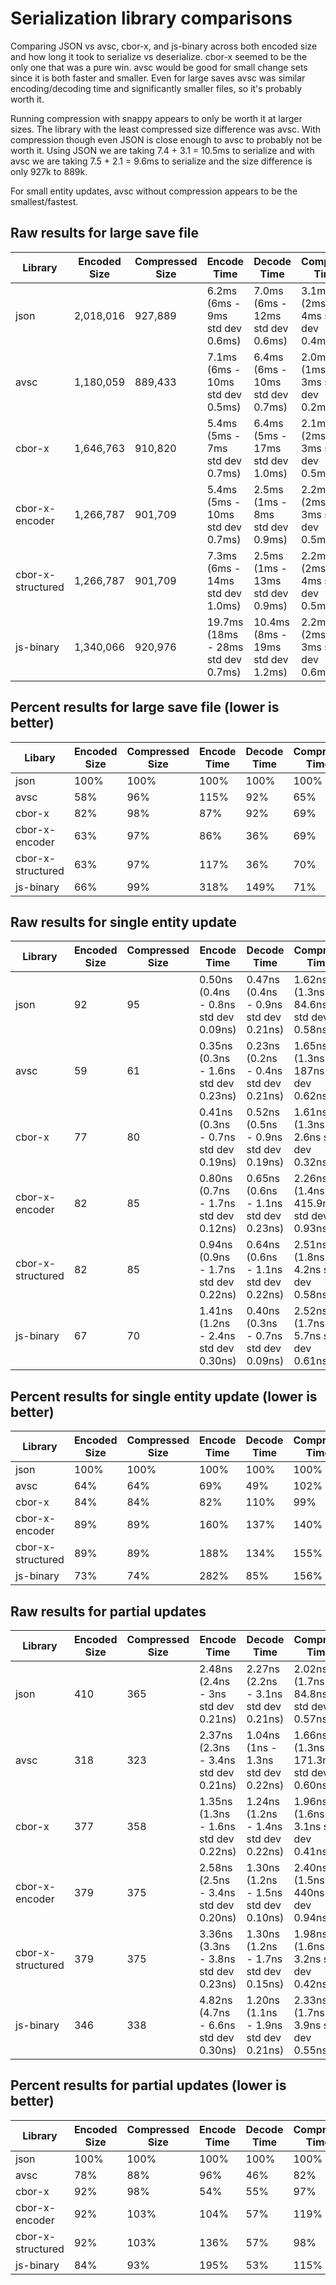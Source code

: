 # Serialization library comparisons
Comparing JSON vs avsc, cbor-x, and js-binary across both encoded size and how long it took to serialize vs deserialize.  cbor-x seemed to be the only one that was a pure win.  avsc would be good for small change sets since it is both faster and smaller.  Even for large saves avsc was similar encoding/decoding time and significantly smaller files, so it's probably worth it.

Running compression with snappy appears to only be worth it at larger sizes.  The library with the least compressed size difference was avsc.  With compression though even JSON is close enough to avsc to probably not be worth it.  Using JSON we are taking 7.4 + 3.1 = 10.5ms to serialize and with avsc we are taking 7.5 + 2.1 = 9.6ms to serialize and the size difference is only 927k to 889k.  

For small entity updates, avsc without compression appears to be the smallest/fastest.

## Raw results for large save file

| Library  | Encoded Size | Compressed Size | Encode Time | Decode Time | Compress Time |
| ------------- | ------------- | ------------- | ------------- | ------------- | ------------- |
| json | 2,018,016 | 927,889 | 6.2ms (6ms - 9ms std dev 0.6ms) | 7.0ms (6ms - 12ms std dev 0.6ms) | 3.1ms (2ms - 4ms std dev 0.4ms)
| avsc | 1,180,059 | 889,433 | 7.1ms (6ms - 10ms std dev 0.5ms) | 6.4ms (6ms - 10ms std dev 0.7ms) | 2.0ms (1ms - 3ms std dev 0.2ms)
| cbor-x | 1,646,763 | 910,820 | 5.4ms (5ms - 7ms std dev 0.7ms) | 6.4ms (5ms - 17ms std dev 1.0ms) | 2.1ms (2ms - 3ms std dev 0.5ms)
| cbor-x-encoder | 1,266,787 | 901,709 | 5.4ms (5ms - 10ms std dev 0.7ms) | 2.5ms (1ms - 8ms std dev 0.9ms) | 2.2ms (2ms - 3ms std dev 0.5ms)
| cbor-x-structured | 1,266,787 | 901,709 | 7.3ms (6ms - 14ms std dev 1.0ms) | 2.5ms (1ms - 13ms std dev 0.9ms) | 2.2ms (2ms - 4ms std dev 0.5ms)
| js-binary | 1,340,066 | 920,976 | 19.7ms (18ms - 28ms std dev 0.7ms) | 10.4ms (8ms - 19ms std dev 1.2ms) | 2.2ms (2ms - 3ms std dev 0.6ms)


## Percent results for large save file (lower is better)
| Libary | Encoded Size | Compressed Size | Encode Time | Decode Time | Compress Time |
| ------------- | ------------- | ------------- | ------------- | ------------- | ------------- |
| json | 100% | 100% | 100% | 100% | 100%
| avsc | 58% | 96% | 115% | 92% | 65%
| cbor-x | 82% | 98% | 87% | 92% | 69%
| cbor-x-encoder | 63% | 97% | 86% | 36% | 69%
| cbor-x-structured | 63% | 97% | 117% | 36% | 70%
| js-binary | 66% | 99% | 318% | 149% | 71%


## Raw results for single entity update

| Library  | Encoded Size | Compressed Size | Encode Time | Decode Time | Compress Time |
| ------------- | ------------- | ------------- | ------------- | ------------- | ------------- |
| json | 92 | 95 | 0.50ns (0.4ns - 0.8ns std dev 0.09ns) | 0.47ns (0.4ns - 0.9ns std dev 0.21ns) | 1.62ns (1.3ns - 84.6ns std dev 0.58ns)
| avsc | 59 | 61 | 0.35ns (0.3ns - 1.6ns std dev 0.23ns) | 0.23ns (0.2ns - 0.4ns std dev 0.21ns) | 1.65ns (1.3ns - 187ns std dev 0.62ns)
| cbor-x | 77 | 80 | 0.41ns (0.3ns - 0.7ns std dev 0.19ns) | 0.52ns (0.5ns - 0.9ns std dev 0.19ns) | 1.61ns (1.3ns - 2.6ns std dev 0.32ns)
| cbor-x-encoder | 82 | 85 | 0.80ns (0.7ns - 1.7ns std dev 0.12ns) | 0.65ns (0.6ns - 1.1ns std dev 0.23ns) | 2.26ns (1.4ns - 415.9ns std dev 0.93ns)
| cbor-x-structured | 82 | 85 | 0.94ns (0.9ns - 1.7ns std dev 0.22ns) | 0.64ns (0.6ns - 1.1ns std dev 0.22ns) | 2.51ns (1.8ns - 4.2ns std dev 0.58ns)
| js-binary | 67 | 70 | 1.41ns (1.2ns - 2.4ns std dev 0.30ns) | 0.40ns (0.3ns - 0.7ns std dev 0.09ns) | 2.52ns (1.7ns - 5.7ns std dev 0.61ns)


## Percent results for single entity update (lower is better)
| Library  | Encoded Size | Compressed Size | Encode Time | Decode Time | Compress Time |
| ------------- | ------------- | ------------- | ------------- | ------------- | ------------- |
| json | 100% | 100% | 100% | 100% | 100%
| avsc | 64% | 64% | 69% | 49% | 102%
| cbor-x | 84% | 84% | 82% | 110% | 99%
| cbor-x-encoder | 89% | 89% | 160% | 137% | 140%
| cbor-x-structured | 89% | 89% | 188% | 134% | 155%
| js-binary | 73% | 74% | 282% | 85% | 156%


## Raw results for partial updates
| Library  | Encoded Size | Compressed Size | Encode Time | Decode Time | Compress Time |
| ------------- | ------------- | ------------- | ------------- | ------------- | ------------- |
| json | 410 | 365 | 2.48ns (2.4ns - 3ns std dev 0.21ns) | 2.27ns (2.2ns - 3.1ns std dev 0.21ns) | 2.02ns (1.7ns - 84.8ns std dev 0.57ns)
| avsc | 318 | 323 | 2.37ns (2.3ns - 3.4ns std dev 0.21ns) | 1.04ns (1ns - 1.3ns std dev 0.22ns) | 1.66ns (1.3ns - 171.3ns std dev 0.60ns)
| cbor-x | 377 | 358 | 1.35ns (1.3ns - 1.6ns std dev 0.22ns) | 1.24ns (1.2ns - 1.4ns std dev 0.22ns) | 1.96ns (1.6ns - 3.1ns std dev 0.41ns)
| cbor-x-encoder | 379 | 375 | 2.58ns (2.5ns - 3.4ns std dev 0.20ns) | 1.30ns (1.2ns - 1.5ns std dev 0.10ns) | 2.40ns (1.5ns - 440ns std dev 0.94ns)
| cbor-x-structured | 379 | 375 | 3.36ns (3.3ns - 3.8ns std dev 0.23ns) | 1.30ns (1.2ns - 1.7ns std dev 0.15ns) | 1.98ns (1.6ns - 3.2ns std dev 0.42ns)
| js-binary | 346 | 338 | 4.82ns (4.7ns - 6.6ns std dev 0.30ns) | 1.20ns (1.1ns - 1.9ns std dev 0.21ns) | 2.33ns (1.7ns - 3.9ns std dev 0.55ns)

## Percent results for partial updates (lower is better)
| Library  | Encoded Size | Compressed Size | Encode Time | Decode Time | Compress Time |
| ------------- | ------------- | ------------- | ------------- | ------------- | ------------- |
| json | 100% | 100% | 100% | 100% | 100%
| avsc | 78% | 88% | 96% | 46% | 82%
| cbor-x | 92% | 98% | 54% | 55% | 97%
| cbor-x-encoder | 92% | 103% | 104% | 57% | 119%
| cbor-x-structured | 92% | 103% | 136% | 57% | 98%
| js-binary | 84% | 93% | 195% | 53% | 115%